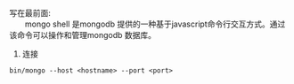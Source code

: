 写在最前面:  
&emsp;&emsp;mongo shell 是mongodb 提供的一种基于javascript命令行交互方式。通过该命令可以操作和管理mongodb 数据库。  

1. 连接
```
bin/mongo --host <hostname> --port <port>
```

